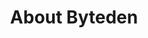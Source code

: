 ---
layout: about
title: About Byteden
details: "Sorry about the clutter. The site is a work in progress. You'll find ASCII-themed game prototypes here, made using C++ and raylib.

If you have anything you'd like to talk about, feel free to use the form below!"
image: "/images/green-area.png"
form_details:
    name: "Full Name"
    email: "Your Email"
    message: "Write Message..."
    btn_text: "Send Message"
---